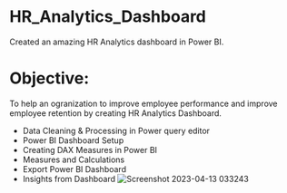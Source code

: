 # HR_Analytics_Dashboard
Created an amazing HR Analytics dashboard in Power BI.
# Objective:
To help an ogranization to improve employee performance and improve employee retention by creating HR Analytics Dashboard.

- Data Cleaning & Processing in Power query editor
- Power BI Dashboard Setup
- Creating DAX Measures in Power BI
- Measures and Calculations  
- Export Power BI Dashboard
- Insights from Dashboard 
![Screenshot 2023-04-13 033243](https://user-images.githubusercontent.com/130601436/231597280-466b7fdf-0b6a-437e-b165-b684ce46b971.jpg)
